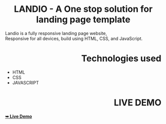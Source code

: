 <H1 align="center">LANDIO - A One stop solution for landing page template</H1>

  Landio is a fully responsive landing page website, <br /> Responsive for all devices, build using HTML, CSS, and JavaScript.

<h1 align="right">Technologies used</h1>
<ul>
  <li>HTML</li>
  <li>CSS</li>
  <li>JAVASCRIPT</li>
</ul>

<h1 align="right">LIVE DEMO</h1>
<a href="https://kamranahmad786.github.io/OCTANET_JUNE/"><strong>➥ Live Demo</strong></a>
